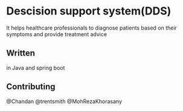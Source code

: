 # Descision support system(DDS)

It helps healthcare professionals to diagnose patients based on their symptoms and
provide treatment advice


## Written

in Java and spring boot

## Contributing
@Chandan 
@trentsmith
@MohRezaKhorasany
